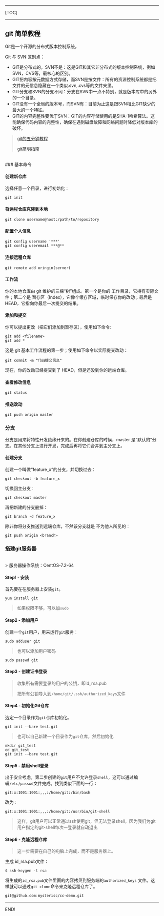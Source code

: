 -------

[TOC]

-------

## git 简单教程
Git是一个开源的分布式版本控制系统。

Git 与 SVN 区别点：

- GIT是分布式的，SVN不是：这是GIT和其它非分布式的版本控制系统，例如SVN，CVS等，最核心的区别。
- GIT把内容按元数据方式存储，而SVN是按文件：所有的资源控制系统都是把文件的元信息隐藏在一个类似.svn,.cvs等的文件夹里。
- GIT分支和SVN的分支不同：分支在SVN中一点不特别，就是版本库中的另外的一个目录。
- GIT没有一个全局的版本号，而SVN有：目前为止这是跟SVN相比GIT缺少的最大的一个特征。
- GIT的内容完整性要优于SVN：GIT的内容存储使用的是SHA-1哈希算法。这能确保代码内容的完整性，确保在遇到磁盘故障和网络问题时降低对版本库的破坏。


> [git的五分钟教程](http://www.runoob.com/w3cnote/git-five-minutes-tutorial.html)
>
> [git简明指南](http://www.runoob.com/manual/git-guide/)

<br>
### 基本命令

#### 创建新仓库

选择任意一个目录，进行初始化：

```
git init
```

#### 将远程仓库克隆到本地

```
git clone username@host:/path/to/repository
```

#### 配置个人信息

```
git config username '***'
git config useremail ***@**
```

#### 连接远程仓库

```
git remote add oringin(server)
```

#### 工作流

你的本地仓库由 git 维护的三棵“树”组成。第一个是你的 工作目录，它持有实际文件；第二个是 暂存区（Index），它像个缓存区域，临时保存你的改动；最后是 HEAD，它指向你最后一次提交的结果。

#### 添加和提交

你可以提出更改（把它们添加到暂存区），使用如下命令:

```
git add <filename>
git add *
```

这是 git 基本工作流程的第一步；使用如下命令以实际提交改动：

```
git commit -m "代码提交信息"
```

现在，你的改动已经提交到了 HEAD，但是还没到你的远端仓库。

#### 查看修改信息

```
git status
```

#### 推送改动

```
git push origin master
```

### 分支

分支是用来将特性开发绝缘开来的。在你创建仓库的时候，master 是“默认的”分支。在其他分支上进行开发，完成后再将它们合并到主分支上。

#### 创建分支

创建一个叫做“feature_x”的分支，并切换过去：

```
git checkout -b feature_x
```

切换回主分支：

```
git checkout master
```

再把新建的分支删掉：

```
git branch -d feature_x
```

除非你将分支推送到远端仓库，不然该分支就是 不为他人所见的：

```
git push origin <branch>
```

### 搭建git服务器

<br>
> 服务器操作系统：CentOS-7.2-64

<br>

#### **Step1 - 安装**

首先要在在服务器上安装`git`。

```
yum install git
```

> 如果权限不够，可以加`sudo`

#### Step2 - 添加用户

创建一个`git`用户，用来运行`git`服务：

```
sudo adduser git
```

> 也可以添加用户密码

```
sudo passwd git
```

#### Step3 - 创建证书登录

> 收集所有需要登录的用户的公钥，即id_rsa.pub
> 
> 把所有公钥导入到`/home/git/.ssh/authorized_keys`文件

#### Step4 - 初始化Git仓库

选定一个目录作为`git`仓库初始化。

```
git init --bare test.git
```

> 也可以自己新建一个目录作为`git`仓库，然后初始化

```
mkdir git_test
cd git_test
git init --bare test.git
```

#### Step5 - 禁用shell登录

出于安全考虑，第二步创建的`git`用户不允许登录`shell`，这可以通过编辑`/etc/passwd`文件完成。找到类似下面的一行：

```
git:x:1001:1001:,,,:/home/git:/bin/bash
```

改为：

```
git:x:1001:1001:,,,:/home/git:/usr/bin/git-shell
```

> 这样，git用户可以正常通过ssh使用git，但无法登录shell，因为我们为git用户指定的git-shell每次一登录就自动退出

#### Step6 - 克隆远程仓库

> 这一步需要在自己的电脑上完成，而不是服务器上。

生成 id_rsa.pub文件：

```
$ ssh-keygen -t rsa
```

将生成的`id_rsa.pub`文件里面的内容拷贝到服务端的`authorized_keys` 文件。这样就可以通过`git clone`命令来克隆远程仓库了。

```
git@github.com:mysterisc/cc-demo.git
```

------

 END!